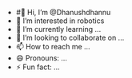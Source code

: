 - #👋 Hi, I’m @Dhanushdhannu
- 👀 I’m interested in robotics
- 🌱 I’m currently learning ...
- 💞️ I’m looking to collaborate on ...
- 📫 How to reach me ...
- 😄 Pronouns: ...
- ⚡ Fun fact: ...

<!---
Dhanushdhannu/Dhanushdhannu is a ✨ special ✨ repository because its `README.md` (this file) appears on your GitHub profile.
You can click the Preview link to take a look at your changes.
--->
